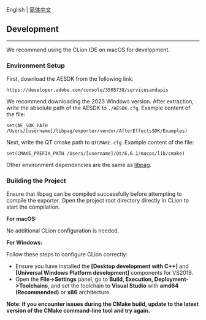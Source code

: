 English | [简体中文](./README.zh_CN.md)

## Development
***

We recommend using the CLion IDE on macOS for development.

### Environment Setup

First, download the AESDK from the following link:

`https://developer.adobe.com/console/3505738/servicesandapis`

We recommend downloading the 2023 Windows version. After extraction, write the absolute path of the AESDK to `./AESDK.cfg`. Example content of the file:

`set(AE_SDK_PATH /Users/[username]/libpag/exporter/vendor/AfterEffectsSDK/Examples)`

Next, write the QT cmake path to `QTCMAKE.cfg`. Example content of the file:

`set(CMAKE_PREFIX_PATH /Users/[username]/Qt/6.6.1/macos/lib/cmake)`

Other environment dependencies are the same as [libpag](../README.md).

### Building the Project

Ensure that libpag can be compiled successfully before attempting to compile the exporter. Open the project root directory directly in CLion to start the compilation.

**For macOS:**

No additional CLion configuration is needed.

**For Windows:**

Follow these steps to configure CLion correctly:

- Ensure you have installed the **[Desktop development with C++]** and **[Universal Windows Platform development]** components for VS2019.
- Open the **File->Settings** panel, go to **Build, Execution, Deployment->Toolchains**, and set the toolchain to **Visual Studio** with **amd64 (Recommended)** or **x86** architecture.

**Note: If you encounter issues during the CMake build, update to the latest version of the CMake
command-line tool and try again.**